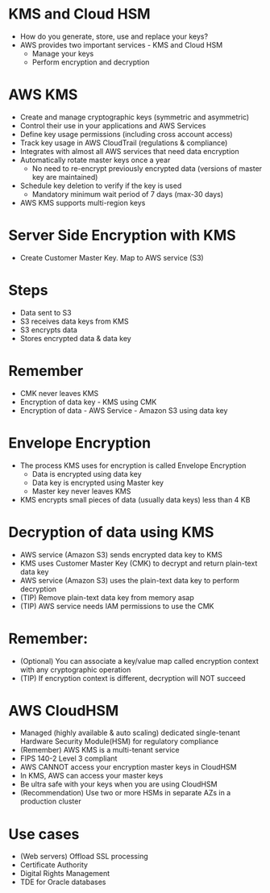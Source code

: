 
# KMS and Cloud HSM
- How do you generate, store, use and replace your keys?
- AWS provides two important services - KMS and Cloud HSM
  - Manage your keys 
  - Perform encryption and decryption
# AWS KMS
- Create and manage cryptographic keys (symmetric and asymmetric)
- Control their use in your applications and AWS Services
- Define key usage permissions (including cross account access)
- Track key usage in AWS CloudTrail (regulations & compliance)
- Integrates with almost all AWS services that need data encryption
- Automatically rotate master keys once a year
  - No need to re-encrypt previously encrypted data (versions of master key are maintained)
- Schedule key deletion to verify if the key is used
  - Mandatory minimum wait period of 7 days (max-30 days)
- AWS KMS supports multi-region keys
# Server Side Encryption with KMS
- Create Customer Master Key. Map to AWS service (S3)
# Steps
- Data sent to S3 
- S3 receives data keys from KMS 
- S3 encrypts data 
- Stores encrypted data & data key
# Remember
- CMK never leaves KMS
- Encryption of data key - KMS using CMK
- Encryption of data - AWS Service - Amazon S3 using data key
# Envelope Encryption
- The process KMS uses for encryption is called Envelope Encryption
  - Data is encrypted using data key 
  - Data key is encrypted using Master key 
  - Master key never leaves KMS
- KMS encrypts small pieces of data (usually data keys) less than 4 KB
# Decryption of data using KMS
- AWS service (Amazon S3) sends encrypted data key to KMS
- KMS uses Customer Master Key (CMK) to decrypt and return plain-text data key
- AWS service (Amazon S3) uses the plain-text data key to perform decryption
- (TIP) Remove plain-text data key from memory asap
- (TIP) AWS service needs IAM permissions to use the CMK
# Remember:
- (Optional) You can associate a key/value map called encryption context with any cryptographic operation
- (TIP) If encryption context is different, decryption will NOT succeed

# AWS CloudHSM
- Managed (highly available & auto scaling) dedicated single-tenant Hardware Security Module(HSM) for regulatory compliance
- (Remember) AWS KMS is a multi-tenant service
- FIPS 140-2 Level 3 compliant
- AWS CANNOT access your encryption master keys in CloudHSM
- In KMS, AWS can access your master keys
- Be ultra safe with your keys when you are using CloudHSM
- (Recommendation) Use two or more HSMs in separate AZs in a production cluster
# Use cases
- (Web servers) Offload SSL processing
- Certificate Authority
- Digital Rights Management
- TDE for Oracle databases
